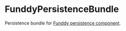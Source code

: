 FunddyPersistenceBundle
=======================
Persistence bundle for [Funddy persistence component].

  [Funddy persistence component]:  https://github.com/funddy/persistence